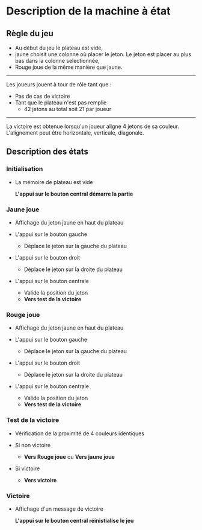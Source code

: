 # Description de la machine à état
## Règle du jeu
- Au début du jeu le plateau est vide,
- jaune choisit une colonne où placer le jeton. Le jeton est placer au plus bas dans la colonne selectionnée,
- Rouge joue de la même manière que jaune.
---
Les joueurs jouent à tour de rôle tant que :
- Pas de cas de victoire
- Tant que le plateau n'est pas remplie 
    - 42 jetons au total soit 21 par joueur
---
La victoire est obtenue lorsqu'un joueur aligne 4 jetons de sa couleur.
L'alignement peut être horizontale, verticale, diagonale.

## Description des états
### Initialisation
- La mémoire de plateau est vide

    **L'appui sur le bouton central démarre la partie**


### Jaune joue
- Affichage du jeton jaune en haut du plateau

- L'appui sur le bouton gauche
    - Déplace le jeton sur la gauche du plateau

- L'appui sur le bouton droit
    - Déplace le jeton sur la droite du plateau

- L'appui sur le bouton centrale
    - Valide la position du jeton
    - **Vers test de la victoire**

### Rouge joue
- Affichage du jeton jaune en haut du plateau

- L'appui sur le bouton gauche
    - Déplace le jeton sur la gauche du plateau

- L'appui sur le bouton droit
    - Déplace le jeton sur la droite du plateau

- L'appui sur le bouton centrale
    - Valide la position du jeton
    - **Vers test de la victoire**

### Test de la victoire
- Vérification de la proximité de 4 couleurs identiques
- Si non victoire
    - **Vers Rouge joue** ou **Vers jaune joue**

- Si victoire
    - **Vers victoire**

### Victoire
- Affichage d'un message de victoire

    **L'appui sur le bouton central réinistialise le jeu**